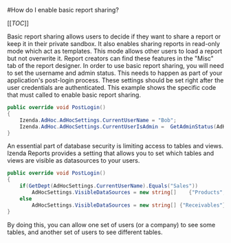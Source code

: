 #How do I enable basic report sharing?

[[_TOC_]]

Basic report sharing allows users to decide if they want to share a report or keep it in their private sandbox. It also enables sharing reports in read-only mode which act as templates. This mode allows other users to load a report but not overwrite it. Report creators can find these features in the "Misc" tab of the report designer. In order to use basic report sharing, you will need to set the username and admin status. This needs to happen as part of your application's post-login process. These settings should be set right after the user credentials are authenticated. This example shows the specific code that must called to enable basic report sharing.

```c#
public override void PostLogin()
{  
	Izenda.AdHoc.AdHocSettings.CurrentUserName = "Bob";  
	Izenda.AdHoc.AdHocSettings.CurrentUserIsAdmin =  GetAdminStatus(AdHocSettings.CurrentUserName);
}
```

An essential part of database security is limiting access to tables and views. Izenda Reports provides a setting that allows you to set which tables and views are visible as datasources to your users.

```c#
public override void PostLogin()
{  
	if(GetDept(AdHocSettings.CurrentUserName).Equals("Sales"))   
		AdHocSettings.VisibleDataSources = new string[]    {"Products", "Categories", "Orders"};  
	else
		AdHocSettings.VisibleDataSources = new string[] {"Receivables"};  
}
```

By doing this, you can allow one set of users (or a company) to see some tables, and another set of users to see different tables.